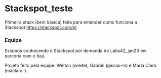 # Stackspot_teste

Primeira stack (bem básica) feita para entender como funciona a Stackspot.https://stackspot.com/pt

### Equipe
Estamos conhecendo o Stackspot por demanda do Labs42_jan23 em parceria com o Itaú.

Projeto feito pela equipe: Welton (wleite), Gabriel (gissao-m) e Maria Clara (maclara-).
